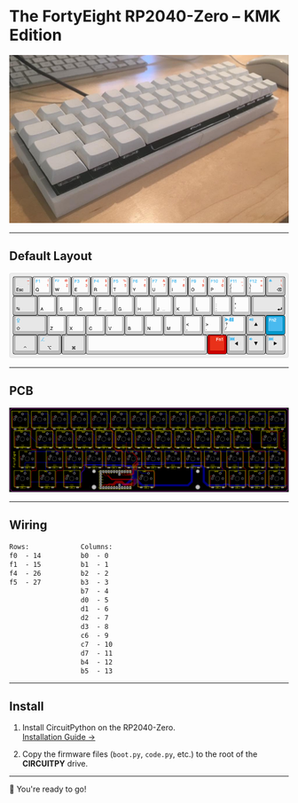 # The FortyEight RP2040-Zero – KMK Edition

![Finished Build](img/finished.jpg)

---

## Default Layout

![Default Layout](img/layout-default.png)

---

## PCB

![PCB](img/pcb.png)

---

## Wiring

```
Rows:             Columns:
f0  - 14          b0  - 0
f1  - 15          b1  - 1
f4  - 26          b2  - 2
f5  - 27          b3  - 3
                  b7  - 4
                  d0  - 5
                  d1  - 6
                  d2  - 7
                  d3  - 8
                  c6  - 9
                  c7  - 10
                  d7  - 11
                  b4  - 12
                  b5  - 13
```


---

## Install

1. Install CircuitPython on the RP2040-Zero.  
   [Installation Guide →](https://learn.adafruit.com/welcome-to-circuitpython/installing-circuitpython)

2. Copy the firmware files (`boot.py`, `code.py`, etc.) to the root of the **CIRCUITPY** drive.

---

🎉 You're ready to go!
